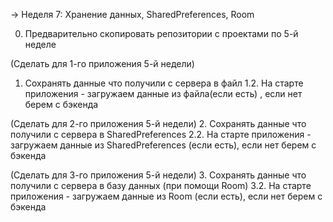 -> Неделя 7: Хранение данных, SharedPreferences, Room

0. Предварительно скопировать репозитории с проектами по 5-й неделе

(Сделать для 1-го приложения 5-й недели)
1. Сохранять данные что получили с сервера в файл
1.2. На старте приложения - загружаем данные из файла(если есть) , если нет берем с бэкенда


(Сделать для 2-го приложения 5-й недели)
2. Сохранять данные что получили с сервера в SharedPreferences
2.2. На старте приложения - загружаем данные из SharedPreferences (если есть), если нет берем с бэкенда

(Сделать для 3-го приложения 5-й недели)
3. Сохранять данные что получили с сервера в базу данных (при помощи Room)
3.2. На старте приложения - загружаем данные из Room (если есть), если нет берем с бэкенда